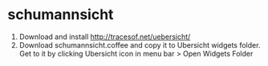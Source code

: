 # schumannsicht

1. Download and install http://tracesof.net/uebersicht/
2. Download schumannsicht.coffee and copy it to Ubersicht widgets folder. Get to it by clicking Ubersicht icon in menu bar > Open Widgets Folder
